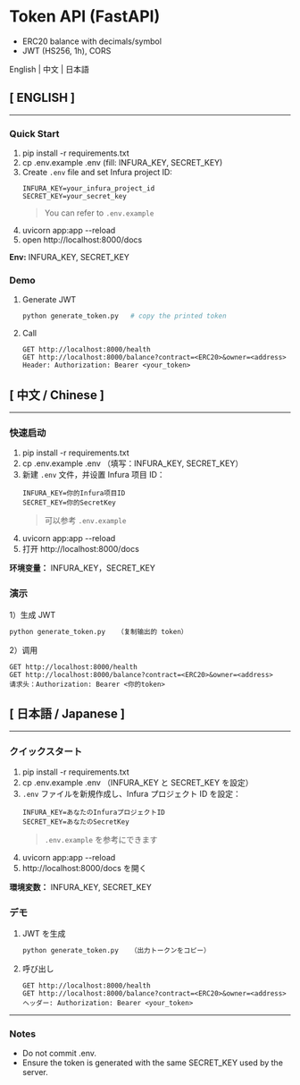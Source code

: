 # Token API (FastAPI)
- ERC20 balance with decimals/symbol
- JWT (HS256, 1h), CORS

English | 中文 | 日本語

## [ ENGLISH ]
----------------------------------------------------------------
### Quick Start
1) pip install -r requirements.txt
2) cp .env.example .env   (fill: INFURA_KEY, SECRET_KEY)
3) Create `.env` file and set Infura project ID:
   ```
   INFURA_KEY=your_infura_project_id
   SECRET_KEY=your_secret_key
   ```
   > You can refer to `.env.example`
4) uvicorn app:app --reload
5) open http://localhost:8000/docs

**Env:** INFURA_KEY, SECRET_KEY

### Demo
1) Generate JWT  
   ```bash
   python generate_token.py   # copy the printed token
   ```

2) Call
   ```http
   GET http://localhost:8000/health
   GET http://localhost:8000/balance?contract=<ERC20>&owner=<address>
   Header: Authorization: Bearer <your_token>
   ```

## [ 中文 / Chinese ]
----------------------------------------------------------------
### 快速启动
1) pip install -r requirements.txt
2) cp .env.example .env   （填写：INFURA_KEY, SECRET_KEY）
3) 新建 `.env` 文件，并设置 Infura 项目 ID：
   ```
   INFURA_KEY=你的Infura项目ID
   SECRET_KEY=你的SecretKey
   ```
   > 可以参考 `.env.example`
4) uvicorn app:app --reload
5) 打开 http://localhost:8000/docs

**环境变量：** INFURA_KEY，SECRET_KEY

### 演示
1）生成 JWT  
   ```bash
   python generate_token.py   （复制输出的 token）
   ```

2）调用
   ```http
   GET http://localhost:8000/health
   GET http://localhost:8000/balance?contract=<ERC20>&owner=<address>
   请求头：Authorization: Bearer <你的token>
   ```

## [ 日本語 / Japanese ]
----------------------------------------------------------------
### クイックスタート
1) pip install -r requirements.txt
2) cp .env.example .env   （INFURA_KEY と SECRET_KEY を設定）
3) `.env` ファイルを新規作成し、Infura プロジェクト ID を設定：
   ```
   INFURA_KEY=あなたのInfuraプロジェクトID
   SECRET_KEY=あなたのSecretKey
   ```
   > `.env.example` を参考にできます
4) uvicorn app:app --reload
5) http://localhost:8000/docs を開く

**環境変数：** INFURA_KEY, SECRET_KEY

### デモ
1) JWT を生成  
   ```bash
   python generate_token.py   （出力トークンをコピー）
   ```

2) 呼び出し
   ```http
   GET http://localhost:8000/health
   GET http://localhost:8000/balance?contract=<ERC20>&owner=<address>
   ヘッダー: Authorization: Bearer <your_token>
   ```

---

### Notes
- Do not commit .env.
- Ensure the token is generated with the same SECRET_KEY used by the server.
